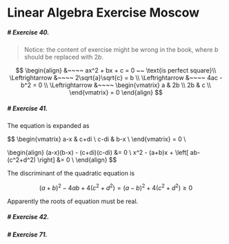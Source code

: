 # Linear Algebra Exercise Moscow

##### # Exercise 40.

> Notice: the content of exercise might be wrong in the book, where $b$ should be replaced with $2b$.

$$
\begin{align}
&~~~~ ax^2 + bx + c = 0 ~~ \text{is perfect square}\\
\Leftrightarrow &~~~~ 2\sqrt{a}\sqrt{c} = b \\
\Leftrightarrow &~~~~ 4ac - b^2 = 0 \\
\Leftrightarrow &~~~~
\begin{vmatrix}
a & 2b \\
2b & c \\
\end{vmatrix}
= 0
\end{align}
$$




##### # Exercise 41.

The equation is expanded as

$$
\begin{vmatrix}
a-x  & c+di \\
c-di & b-x  \\
\end{vmatrix}
= 0 \\

\begin{align}
(a-x)(b-x) - (c+di)(c-di) &= 0 \\
x^2 - (a+b)x + \left[ ab-(c^2+d^2) \right] &= 0 \\
\end{align}
$$

The discriminant of the quadratic equation is

$$
(a+b)^2 - 4ab + 4(c^2+d^2) = (a-b)^2 + 4(c^2+d^2) \ge 0
$$

Apparently the roots of equation must be real.



##### # Exercise 42.




##### # Exercise 71.






